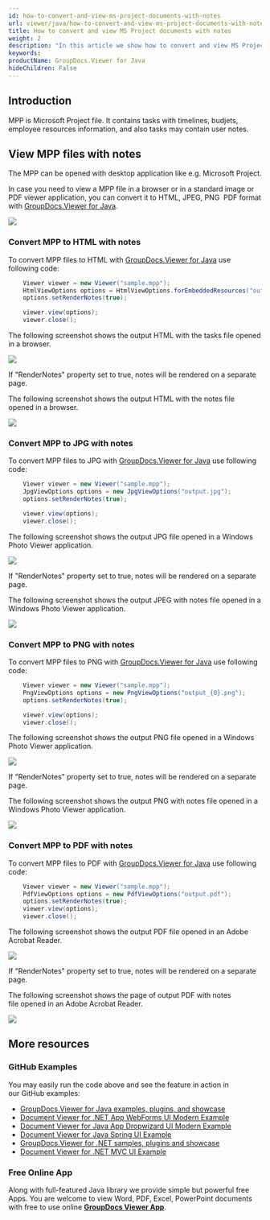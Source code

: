 ```yaml
---
id: how-to-convert-and-view-ms-project-documents-with-notes
url: viewer/java/how-to-convert-and-view-ms-project-documents-with-notes
title: How to convert and view MS Project documents with notes
weight: 2
description: "In this article we show how to convert and view MS Project Documents with notes with GroupDocs.Viewer within your Java applications."
keywords: 
productName: GroupDocs.Viewer for Java
hideChildren: False
---
```

## Introduction

MPP is Microsoft Project file. It contains tasks with timelines, budjets, employee resources information, and also tasks may contain user notes.

## View MPP files with notes

The MPP can be opened with desktop application like e.g. Microsoft Project.

In case you need to view a MPP file in a browser or in a standard image or PDF viewer application, you can convert it to HTML, JPEG, PNG  PDF format with [GroupDocs.Viewer for Java](https://products.groupdocs.com/viewer/java). 

![](viewer/java/images/how-to-convert-and-view-ms-project-documents-with-notes.png)

### Convert MPP to HTML with notes

To convert MPP files to HTML with [GroupDocs.Viewer for Java](https://products.groupdocs.com/viewer/java) use following code:

```java
    Viewer viewer = new Viewer("sample.mpp");
    HtmlViewOptions options = HtmlViewOptions.forEmbeddedResources("output_{0}.html");
    options.setRenderNotes(true);

    viewer.view(options);
    viewer.close();
```

The following screenshot shows the output HTML with the tasks file opened in a browser.

![](viewer/java/images/how-to-convert-and-view-ms-project-documents-with-notes_1.png)

If "RenderNotes" property set to true, notes will be rendered on a separate page.

The following screenshot shows the output HTML with the notes file opened in a browser.

![](viewer/java/images/how-to-convert-and-view-ms-project-documents-with-notes_2.png)

### Convert MPP to JPG with notes

To convert MPP files to JPG with [GroupDocs.Viewer for Java](https://products.groupdocs.com/viewer/java) use following code: 

```java
    Viewer viewer = new Viewer("sample.mpp");
    JpgViewOptions options = new JpgViewOptions("output.jpg");
    options.setRenderNotes(true);

    viewer.view(options);
    viewer.close();
```

The following screenshot shows the output JPG file opened in a Windows Photo Viewer application.

![](viewer/java/images/how-to-convert-and-view-ms-project-documents-with-notes_3.png)

If "RenderNotes" property set to true, notes will be rendered on a separate page.

The following screenshot shows the output JPEG with notes file opened in a Windows Photo Viewer application.

![](viewer/java/images/how-to-convert-and-view-ms-project-documents-with-notes_4.png)

### Convert MPP to PNG with notes

To convert MPP files to PNG with [GroupDocs.Viewer for Java](https://products.groupdocs.com/viewer/java) use following code: 

```java
    Viewer viewer = new Viewer("sample.mpp");
    PngViewOptions options = new PngViewOptions("output_{0}.png");
    options.setRenderNotes(true);

    viewer.view(options);
    viewer.close();
```

The following screenshot shows the output PNG file opened in a Windows Photo Viewer application.

![](viewer/java/images/how-to-convert-and-view-ms-project-documents-with-notes_5.png)

If "RenderNotes" property set to true, notes will be rendered on a separate page.

The following screenshot shows the output PNG with notes file opened in a Windows Photo Viewer application.

![](viewer/java/images/how-to-convert-and-view-ms-project-documents-with-notes_6.png)

### Convert MPP to PDF with notes

To convert MPP files to PDF with [GroupDocs.Viewer for Java](https://products.groupdocs.com/viewer/java) use following code: 

```java
    Viewer viewer = new Viewer("sample.mpp");
    PdfViewOptions options = new PdfViewOptions("output.pdf");
    options.setRenderNotes(true);
    viewer.view(options);
    viewer.close();
```

The following screenshot shows the output PDF file opened in an Adobe Acrobat Reader.

![](viewer/java/images/how-to-convert-and-view-ms-project-documents-with-notes_7.png)

If "RenderNotes" property set to true, notes will be rendered on a separate page.

The following screenshot shows the page of output PDF with notes file opened in an Adobe Acrobat Reader.

![](viewer/java/images/how-to-convert-and-view-ms-project-documents-with-notes_8.png)

## More resources
### GitHub Examples
You may easily run the code above and see the feature in action in our GitHub examples:
*   [GroupDocs.Viewer for Java examples, plugins, and showcase](https://github.com/groupdocs-viewer/GroupDocs.Viewer-for-Java)
*   [Document Viewer for .NET App WebForms UI Modern Example](https://github.com/groupdocs-viewer/GroupDocs.Viewer-for-Java-WebForms)    
*   [Document Viewer for Java App Dropwizard UI Modern Example](https://github.com/groupdocs-viewer/GroupDocs.Viewer-for-Java-Dropwizard)    
*   [Document Viewer for Java Spring UI Example](https://github.com/groupdocs-viewer/GroupDocs.Viewer-for-Java-Spring)
*   [GroupDocs.Viewer for .NET samples, plugins and showcase](https://github.com/groupdocs-viewer/GroupDocs.Viewer-for-.NET)
*   [Document Viewer for .NET MVC UI Example](https://github.com/groupdocs-viewer/GroupDocs.Viewer-for-Java-MVC)     

### Free Online App
Along with full-featured Java library we provide simple but powerful free Apps.
You are welcome to view Word, PDF, Excel, PowerPoint documents with free to use online **[GroupDocs Viewer App](https://products.groupdocs.app/viewer)**.